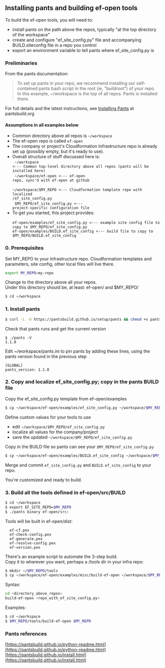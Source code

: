 ## Installing pants and building ef-open tools
To build the ef-open tools, you will need to:
 - install pants on the path above the repos, typically "at the top directory of the workspace"
 - create and configure "ef_site_config.py" file and accompanying BUILD.siteconfig file in a repo you control
 - export an environment variable to tell pants where ef_site_config.py is

### Preliminaries
From the pants documentation:
> To set up pants in your repo, we recommend installing our self-contained pants bash script
> in the root (ie, "buildroot") of your repo. In this example, ~/workspace is the
top of all repos. Pants is installed there.

For full details and the latest instructions, see [Installing Pants](http://www.pantsbuild.org/install.html) at pantsbuild.org

#### Assumptions in all examples below
- Common directory above all repos is <code>~/workspace</code>
- The ef-open repo is called <code>ef-open</code>
- The company or project's Cloudformation Infrastructure repo is already set up (possibly empty, but it's ready to use).
- Overall structure of stuff discussed here is:<br>
<code>  ~/workspace <--- Common top-level directory above all repos (pants will be installed here)</code><br>
<code>  ~/workspace/ef-open <--- ef-open repo, sync'd with ef-open at github</code><br>
<code>  ~/workspace/$MY_REPO <--- Cloudformation template repo with localized /ef_site_config.py</code><br>
<code>  $MY_REPO/ef_site_config.py <--- project-specific configuration file</code><br>
- To get you started, this project provides:<br>
<code>  ef-open/examples/ef_site_config.py <--- example site config file to copy to $MY_REPO/ef_site_config.py</code>
<code>  ef-open/examples/BUILD.ef_site_config <--- build file to copy to $MY_REPO/BUILD.ef_site_config</code>

### 0. Prerequisites
Set MY_REPO to your infrastructure repo. Cloudformation templates and parameters, site config, other local files will live there.<br>
```bash
export MY_REPO=my-repo
```
Change to the directory above all your repos.<br>
Under this directory should be, at least: ef-open/ and $MY_REPO/
```bash
$ cd ~/workspace
```

### 1. Install pants

```bash
$ curl -L -O https://pantsbuild.github.io/setup/pants && chmod +x pants && touch pants.ini
```

Check that pants runs and get the current version
```
$ ./pants -V
1.1.0
```

Edit ~/workspace/pants.ini to pin pants by adding these lines, using the pants version found in the previous step
```
[GLOBAL]
pants_version: 1.1.0
```

### 2. Copy and localize ef_site_config.py; copy in the pants BUILD file

Copy the ef_site_config.py template from ef-open/examples
```bash
$ cp ~/workspace/ef-open/examples/ef_site_config.py ~/workspace/$MY_REPO/ef_site_config.py
```
Define custom values for your tools to use
- edit <code>~/workspace/$MY_REPO/ef_site_config.py</code>
- localize all values for the company/project
- save the updated <code>~/workspace/$MY_REPO/ef_site_config.py</code>

Copy in the BUILD file so pants can see your <code>$MY_REPO/ef_site_config.py</code>
```bash
$ cp ~/workspace/ef-open/examples/BUILD.ef_site_config ~/workspace/$MY_REPO/BUILD.ef_site_config
```

Merge and commit <code>ef_site_config.py</code> and <code>BUILD.ef_site_config</code> to your repo.

You're customized and ready to build.


### 3. Build all the tools defined in ef-open/src/BUILD
```bash
$ cd ~/workspace
$ export EF_SITE_REPO=$MY_REPO
$ ./pants binary ef-open/src:
```

Tools will be built in ef-open/dist:<br>
```
  ef-cf.pex
  ef-check-config.pex
  ef-generate.pex
  ef-resolve-config.pex
  ef-version.pex
```

There's an example script to automate the 3-step build.<br>
Copy it to wherever you want, perhaps a /tools dir in your infra repo:
```bash
$ mkdir ~/$MY_REPO/tools
$ cp ~/workspace/ef-open/examples/misc/build-ef-open ~/workspace/$MY_REPO/tools/build-ef-open
```

Syntax:
```bash
cd <directory_above_repos>
build-ef-open <repo_with_ef_site_config.py>
```

Examples:
```bash
$ cd ~/workspace
$ $MY_REPO/tools/build-ef-open $MY_REPO
```



### Pants references
[https://pantsbuild.github.io/python-readme.html](https://pantsbuild.github.io/python-readme.html)<br>
[https://pantsbuild.github.io/install.html](https://pantsbuild.github.io/install.html)

